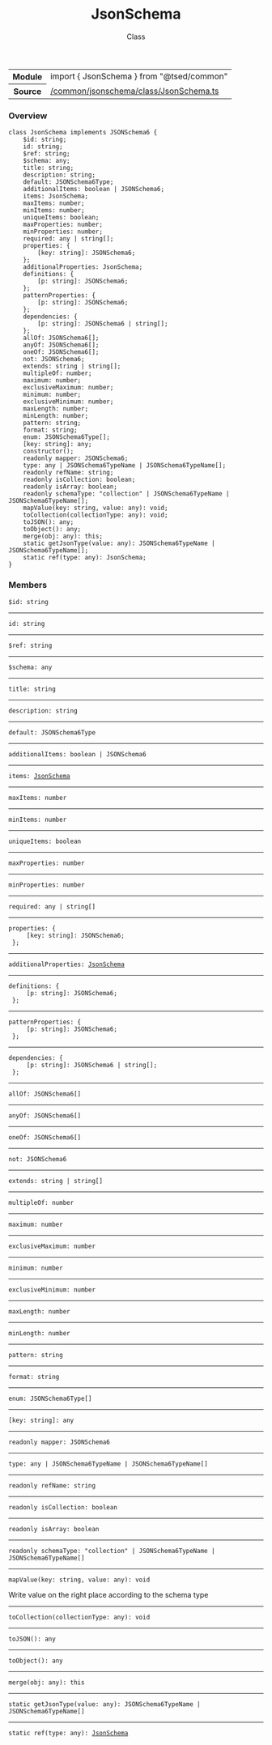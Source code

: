 
<header class="symbol-info-header"><h1 id="jsonschema">JsonSchema</h1><label class="symbol-info-type-label class">Class</label></header>
<!-- summary -->
<section class="symbol-info"><table class="is-full-width"><tbody><tr><th>Module</th><td><div class="lang-typescript"><span class="token keyword">import</span> { JsonSchema }&nbsp;<span class="token keyword">from</span>&nbsp;<span class="token string">"@tsed/common"</span></div></td></tr><tr><th>Source</th><td><a href="https://github.com/Romakita/ts-express-decorators/blob/v4.1.0/src//common/jsonschema/class/JsonSchema.ts#L0-L0">/common/jsonschema/class/JsonSchema.ts</a></td></tr></tbody></table></section>
<!-- overview -->


### Overview


<pre><code class="typescript-lang "><span class="token keyword">class</span> JsonSchema <span class="token keyword">implements</span> JSONSchema6 <span class="token punctuation">{</span>
    $id<span class="token punctuation">:</span> <span class="token keyword">string</span><span class="token punctuation">;</span>
    id<span class="token punctuation">:</span> <span class="token keyword">string</span><span class="token punctuation">;</span>
    $ref<span class="token punctuation">:</span> <span class="token keyword">string</span><span class="token punctuation">;</span>
    $schema<span class="token punctuation">:</span> <span class="token keyword">any</span><span class="token punctuation">;</span>
    title<span class="token punctuation">:</span> <span class="token keyword">string</span><span class="token punctuation">;</span>
    description<span class="token punctuation">:</span> <span class="token keyword">string</span><span class="token punctuation">;</span>
    default<span class="token punctuation">:</span> JSONSchema6Type<span class="token punctuation">;</span>
    additionalItems<span class="token punctuation">:</span> <span class="token keyword">boolean</span> | JSONSchema6<span class="token punctuation">;</span>
    items<span class="token punctuation">:</span> JsonSchema<span class="token punctuation">;</span>
    maxItems<span class="token punctuation">:</span> <span class="token keyword">number</span><span class="token punctuation">;</span>
    minItems<span class="token punctuation">:</span> <span class="token keyword">number</span><span class="token punctuation">;</span>
    uniqueItems<span class="token punctuation">:</span> <span class="token keyword">boolean</span><span class="token punctuation">;</span>
    maxProperties<span class="token punctuation">:</span> <span class="token keyword">number</span><span class="token punctuation">;</span>
    minProperties<span class="token punctuation">:</span> <span class="token keyword">number</span><span class="token punctuation">;</span>
    required<span class="token punctuation">:</span> <span class="token keyword">any</span> | <span class="token keyword">string</span><span class="token punctuation">[</span><span class="token punctuation">]</span><span class="token punctuation">;</span>
    properties<span class="token punctuation">:</span> <span class="token punctuation">{</span>
        <span class="token punctuation">[</span>key<span class="token punctuation">:</span> <span class="token keyword">string</span><span class="token punctuation">]</span><span class="token punctuation">:</span> JSONSchema6<span class="token punctuation">;</span>
    <span class="token punctuation">}</span><span class="token punctuation">;</span>
    additionalProperties<span class="token punctuation">:</span> JsonSchema<span class="token punctuation">;</span>
    definitions<span class="token punctuation">:</span> <span class="token punctuation">{</span>
        <span class="token punctuation">[</span>p<span class="token punctuation">:</span> <span class="token keyword">string</span><span class="token punctuation">]</span><span class="token punctuation">:</span> JSONSchema6<span class="token punctuation">;</span>
    <span class="token punctuation">}</span><span class="token punctuation">;</span>
    patternProperties<span class="token punctuation">:</span> <span class="token punctuation">{</span>
        <span class="token punctuation">[</span>p<span class="token punctuation">:</span> <span class="token keyword">string</span><span class="token punctuation">]</span><span class="token punctuation">:</span> JSONSchema6<span class="token punctuation">;</span>
    <span class="token punctuation">}</span><span class="token punctuation">;</span>
    dependencies<span class="token punctuation">:</span> <span class="token punctuation">{</span>
        <span class="token punctuation">[</span>p<span class="token punctuation">:</span> <span class="token keyword">string</span><span class="token punctuation">]</span><span class="token punctuation">:</span> JSONSchema6 | <span class="token keyword">string</span><span class="token punctuation">[</span><span class="token punctuation">]</span><span class="token punctuation">;</span>
    <span class="token punctuation">}</span><span class="token punctuation">;</span>
    allOf<span class="token punctuation">:</span> JSONSchema6<span class="token punctuation">[</span><span class="token punctuation">]</span><span class="token punctuation">;</span>
    anyOf<span class="token punctuation">:</span> JSONSchema6<span class="token punctuation">[</span><span class="token punctuation">]</span><span class="token punctuation">;</span>
    oneOf<span class="token punctuation">:</span> JSONSchema6<span class="token punctuation">[</span><span class="token punctuation">]</span><span class="token punctuation">;</span>
    not<span class="token punctuation">:</span> JSONSchema6<span class="token punctuation">;</span>
    <span class="token keyword">extends</span><span class="token punctuation">:</span> <span class="token keyword">string</span> | <span class="token keyword">string</span><span class="token punctuation">[</span><span class="token punctuation">]</span><span class="token punctuation">;</span>
    multipleOf<span class="token punctuation">:</span> <span class="token keyword">number</span><span class="token punctuation">;</span>
    maximum<span class="token punctuation">:</span> <span class="token keyword">number</span><span class="token punctuation">;</span>
    exclusiveMaximum<span class="token punctuation">:</span> <span class="token keyword">number</span><span class="token punctuation">;</span>
    minimum<span class="token punctuation">:</span> <span class="token keyword">number</span><span class="token punctuation">;</span>
    exclusiveMinimum<span class="token punctuation">:</span> <span class="token keyword">number</span><span class="token punctuation">;</span>
    maxLength<span class="token punctuation">:</span> <span class="token keyword">number</span><span class="token punctuation">;</span>
    minLength<span class="token punctuation">:</span> <span class="token keyword">number</span><span class="token punctuation">;</span>
    pattern<span class="token punctuation">:</span> <span class="token keyword">string</span><span class="token punctuation">;</span>
    format<span class="token punctuation">:</span> <span class="token keyword">string</span><span class="token punctuation">;</span>
    enum<span class="token punctuation">:</span> JSONSchema6Type<span class="token punctuation">[</span><span class="token punctuation">]</span><span class="token punctuation">;</span>
    <span class="token punctuation">[</span>key<span class="token punctuation">:</span> <span class="token keyword">string</span><span class="token punctuation">]</span><span class="token punctuation">:</span> <span class="token keyword">any</span><span class="token punctuation">;</span>
    <span class="token keyword">constructor</span><span class="token punctuation">(</span><span class="token punctuation">)</span><span class="token punctuation">;</span>
    <span class="token keyword">readonly</span> mapper<span class="token punctuation">:</span> JSONSchema6<span class="token punctuation">;</span>
    type<span class="token punctuation">:</span> <span class="token keyword">any</span> | JSONSchema6TypeName | JSONSchema6TypeName<span class="token punctuation">[</span><span class="token punctuation">]</span><span class="token punctuation">;</span>
    <span class="token keyword">readonly</span> refName<span class="token punctuation">:</span> <span class="token keyword">string</span><span class="token punctuation">;</span>
    <span class="token keyword">readonly</span> isCollection<span class="token punctuation">:</span> <span class="token keyword">boolean</span><span class="token punctuation">;</span>
    <span class="token keyword">readonly</span> isArray<span class="token punctuation">:</span> <span class="token keyword">boolean</span><span class="token punctuation">;</span>
    <span class="token keyword">readonly</span> schemaType<span class="token punctuation">:</span> "collection" | JSONSchema6TypeName | JSONSchema6TypeName<span class="token punctuation">[</span><span class="token punctuation">]</span><span class="token punctuation">;</span>
    <span class="token function">mapValue</span><span class="token punctuation">(</span>key<span class="token punctuation">:</span> <span class="token keyword">string</span><span class="token punctuation">,</span> value<span class="token punctuation">:</span> <span class="token keyword">any</span><span class="token punctuation">)</span><span class="token punctuation">:</span> <span class="token keyword">void</span><span class="token punctuation">;</span>
    <span class="token function">toCollection</span><span class="token punctuation">(</span>collectionType<span class="token punctuation">:</span> <span class="token keyword">any</span><span class="token punctuation">)</span><span class="token punctuation">:</span> <span class="token keyword">void</span><span class="token punctuation">;</span>
    <span class="token function">toJSON</span><span class="token punctuation">(</span><span class="token punctuation">)</span><span class="token punctuation">:</span> <span class="token keyword">any</span><span class="token punctuation">;</span>
    <span class="token function">toObject</span><span class="token punctuation">(</span><span class="token punctuation">)</span><span class="token punctuation">:</span> <span class="token keyword">any</span><span class="token punctuation">;</span>
    <span class="token function">merge</span><span class="token punctuation">(</span>obj<span class="token punctuation">:</span> <span class="token keyword">any</span><span class="token punctuation">)</span><span class="token punctuation">:</span> this<span class="token punctuation">;</span>
    <span class="token keyword">static</span> <span class="token function">getJsonType</span><span class="token punctuation">(</span>value<span class="token punctuation">:</span> <span class="token keyword">any</span><span class="token punctuation">)</span><span class="token punctuation">:</span> JSONSchema6TypeName | JSONSchema6TypeName<span class="token punctuation">[</span><span class="token punctuation">]</span><span class="token punctuation">;</span>
    <span class="token keyword">static</span> <span class="token function">ref</span><span class="token punctuation">(</span>type<span class="token punctuation">:</span> <span class="token keyword">any</span><span class="token punctuation">)</span><span class="token punctuation">:</span> JsonSchema<span class="token punctuation">;</span>
<span class="token punctuation">}</span></code></pre>


<!-- Parameters -->

<!-- Description -->

<!-- Members -->







### Members



<div class="method-overview">
<pre><code class="typescript-lang ">$id<span class="token punctuation">:</span> <span class="token keyword">string</span></code></pre>
</div>




<hr/>



<div class="method-overview">
<pre><code class="typescript-lang ">id<span class="token punctuation">:</span> <span class="token keyword">string</span></code></pre>
</div>




<hr/>



<div class="method-overview">
<pre><code class="typescript-lang ">$ref<span class="token punctuation">:</span> <span class="token keyword">string</span></code></pre>
</div>




<hr/>



<div class="method-overview">
<pre><code class="typescript-lang ">$schema<span class="token punctuation">:</span> <span class="token keyword">any</span></code></pre>
</div>




<hr/>



<div class="method-overview">
<pre><code class="typescript-lang ">title<span class="token punctuation">:</span> <span class="token keyword">string</span></code></pre>
</div>




<hr/>



<div class="method-overview">
<pre><code class="typescript-lang ">description<span class="token punctuation">:</span> <span class="token keyword">string</span></code></pre>
</div>




<hr/>



<div class="method-overview">
<pre><code class="typescript-lang ">default<span class="token punctuation">:</span> JSONSchema6Type</code></pre>
</div>




<hr/>



<div class="method-overview">
<pre><code class="typescript-lang ">additionalItems<span class="token punctuation">:</span> <span class="token keyword">boolean</span> | JSONSchema6</code></pre>
</div>




<hr/>



<div class="method-overview">
<pre><code class="typescript-lang ">items<span class="token punctuation">:</span> <a href="#api/common/jsonschema/jsonschema"><span class="token">JsonSchema</span></a></code></pre>
</div>




<hr/>



<div class="method-overview">
<pre><code class="typescript-lang ">maxItems<span class="token punctuation">:</span> <span class="token keyword">number</span></code></pre>
</div>




<hr/>



<div class="method-overview">
<pre><code class="typescript-lang ">minItems<span class="token punctuation">:</span> <span class="token keyword">number</span></code></pre>
</div>




<hr/>



<div class="method-overview">
<pre><code class="typescript-lang ">uniqueItems<span class="token punctuation">:</span> <span class="token keyword">boolean</span></code></pre>
</div>




<hr/>



<div class="method-overview">
<pre><code class="typescript-lang ">maxProperties<span class="token punctuation">:</span> <span class="token keyword">number</span></code></pre>
</div>




<hr/>



<div class="method-overview">
<pre><code class="typescript-lang ">minProperties<span class="token punctuation">:</span> <span class="token keyword">number</span></code></pre>
</div>




<hr/>



<div class="method-overview">
<pre><code class="typescript-lang ">required<span class="token punctuation">:</span> <span class="token keyword">any</span> | <span class="token keyword">string</span><span class="token punctuation">[</span><span class="token punctuation">]</span></code></pre>
</div>




<hr/>



<div class="method-overview">
<pre><code class="typescript-lang ">properties<span class="token punctuation">:</span> <span class="token punctuation">{</span>
     <span class="token punctuation">[</span>key<span class="token punctuation">:</span> <span class="token keyword">string</span><span class="token punctuation">]</span><span class="token punctuation">:</span> JSONSchema6<span class="token punctuation">;</span>
 <span class="token punctuation">}</span><span class="token punctuation">;</span></code></pre>
</div>




<hr/>



<div class="method-overview">
<pre><code class="typescript-lang ">additionalProperties<span class="token punctuation">:</span> <a href="#api/common/jsonschema/jsonschema"><span class="token">JsonSchema</span></a></code></pre>
</div>




<hr/>



<div class="method-overview">
<pre><code class="typescript-lang ">definitions<span class="token punctuation">:</span> <span class="token punctuation">{</span>
     <span class="token punctuation">[</span>p<span class="token punctuation">:</span> <span class="token keyword">string</span><span class="token punctuation">]</span><span class="token punctuation">:</span> JSONSchema6<span class="token punctuation">;</span>
 <span class="token punctuation">}</span><span class="token punctuation">;</span></code></pre>
</div>




<hr/>



<div class="method-overview">
<pre><code class="typescript-lang ">patternProperties<span class="token punctuation">:</span> <span class="token punctuation">{</span>
     <span class="token punctuation">[</span>p<span class="token punctuation">:</span> <span class="token keyword">string</span><span class="token punctuation">]</span><span class="token punctuation">:</span> JSONSchema6<span class="token punctuation">;</span>
 <span class="token punctuation">}</span><span class="token punctuation">;</span></code></pre>
</div>




<hr/>



<div class="method-overview">
<pre><code class="typescript-lang ">dependencies<span class="token punctuation">:</span> <span class="token punctuation">{</span>
     <span class="token punctuation">[</span>p<span class="token punctuation">:</span> <span class="token keyword">string</span><span class="token punctuation">]</span><span class="token punctuation">:</span> JSONSchema6 | <span class="token keyword">string</span><span class="token punctuation">[</span><span class="token punctuation">]</span><span class="token punctuation">;</span>
 <span class="token punctuation">}</span><span class="token punctuation">;</span></code></pre>
</div>




<hr/>



<div class="method-overview">
<pre><code class="typescript-lang ">allOf<span class="token punctuation">:</span> JSONSchema6<span class="token punctuation">[</span><span class="token punctuation">]</span></code></pre>
</div>




<hr/>



<div class="method-overview">
<pre><code class="typescript-lang ">anyOf<span class="token punctuation">:</span> JSONSchema6<span class="token punctuation">[</span><span class="token punctuation">]</span></code></pre>
</div>




<hr/>



<div class="method-overview">
<pre><code class="typescript-lang ">oneOf<span class="token punctuation">:</span> JSONSchema6<span class="token punctuation">[</span><span class="token punctuation">]</span></code></pre>
</div>




<hr/>



<div class="method-overview">
<pre><code class="typescript-lang ">not<span class="token punctuation">:</span> JSONSchema6</code></pre>
</div>




<hr/>



<div class="method-overview">
<pre><code class="typescript-lang "><span class="token keyword">extends</span><span class="token punctuation">:</span> <span class="token keyword">string</span> | <span class="token keyword">string</span><span class="token punctuation">[</span><span class="token punctuation">]</span></code></pre>
</div>




<hr/>



<div class="method-overview">
<pre><code class="typescript-lang ">multipleOf<span class="token punctuation">:</span> <span class="token keyword">number</span></code></pre>
</div>




<hr/>



<div class="method-overview">
<pre><code class="typescript-lang ">maximum<span class="token punctuation">:</span> <span class="token keyword">number</span></code></pre>
</div>




<hr/>



<div class="method-overview">
<pre><code class="typescript-lang ">exclusiveMaximum<span class="token punctuation">:</span> <span class="token keyword">number</span></code></pre>
</div>




<hr/>



<div class="method-overview">
<pre><code class="typescript-lang ">minimum<span class="token punctuation">:</span> <span class="token keyword">number</span></code></pre>
</div>




<hr/>



<div class="method-overview">
<pre><code class="typescript-lang ">exclusiveMinimum<span class="token punctuation">:</span> <span class="token keyword">number</span></code></pre>
</div>




<hr/>



<div class="method-overview">
<pre><code class="typescript-lang ">maxLength<span class="token punctuation">:</span> <span class="token keyword">number</span></code></pre>
</div>




<hr/>



<div class="method-overview">
<pre><code class="typescript-lang ">minLength<span class="token punctuation">:</span> <span class="token keyword">number</span></code></pre>
</div>




<hr/>



<div class="method-overview">
<pre><code class="typescript-lang ">pattern<span class="token punctuation">:</span> <span class="token keyword">string</span></code></pre>
</div>




<hr/>



<div class="method-overview">
<pre><code class="typescript-lang ">format<span class="token punctuation">:</span> <span class="token keyword">string</span></code></pre>
</div>




<hr/>



<div class="method-overview">
<pre><code class="typescript-lang ">enum<span class="token punctuation">:</span> JSONSchema6Type<span class="token punctuation">[</span><span class="token punctuation">]</span></code></pre>
</div>




<hr/>



<div class="method-overview">
<pre><code class="typescript-lang "><span class="token punctuation">[</span>key<span class="token punctuation">:</span> <span class="token keyword">string</span><span class="token punctuation">]</span><span class="token punctuation">:</span> <span class="token keyword">any</span></code></pre>
</div>




<hr/>



<div class="method-overview">
<pre><code class="typescript-lang "><span class="token keyword">readonly</span> mapper<span class="token punctuation">:</span> JSONSchema6</code></pre>
</div>




<hr/>



<div class="method-overview">
<pre><code class="typescript-lang ">type<span class="token punctuation">:</span> <span class="token keyword">any</span> | JSONSchema6TypeName | JSONSchema6TypeName<span class="token punctuation">[</span><span class="token punctuation">]</span></code></pre>
</div>




<hr/>



<div class="method-overview">
<pre><code class="typescript-lang "><span class="token keyword">readonly</span> refName<span class="token punctuation">:</span> <span class="token keyword">string</span></code></pre>
</div>




<hr/>



<div class="method-overview">
<pre><code class="typescript-lang "><span class="token keyword">readonly</span> isCollection<span class="token punctuation">:</span> <span class="token keyword">boolean</span></code></pre>
</div>




<hr/>



<div class="method-overview">
<pre><code class="typescript-lang "><span class="token keyword">readonly</span> isArray<span class="token punctuation">:</span> <span class="token keyword">boolean</span></code></pre>
</div>




<hr/>



<div class="method-overview">
<pre><code class="typescript-lang "><span class="token keyword">readonly</span> schemaType<span class="token punctuation">:</span> "collection" | JSONSchema6TypeName | JSONSchema6TypeName<span class="token punctuation">[</span><span class="token punctuation">]</span></code></pre>
</div>




<hr/>



<div class="method-overview">
<pre><code class="typescript-lang "><span class="token function">mapValue</span><span class="token punctuation">(</span>key<span class="token punctuation">:</span> <span class="token keyword">string</span><span class="token punctuation">,</span> value<span class="token punctuation">:</span> <span class="token keyword">any</span><span class="token punctuation">)</span><span class="token punctuation">:</span> <span class="token keyword">void</span></code></pre>
</div>


Write value on the right place according to the schema type



<hr/>



<div class="method-overview">
<pre><code class="typescript-lang "><span class="token function">toCollection</span><span class="token punctuation">(</span>collectionType<span class="token punctuation">:</span> <span class="token keyword">any</span><span class="token punctuation">)</span><span class="token punctuation">:</span> <span class="token keyword">void</span></code></pre>
</div>




<hr/>



<div class="method-overview">
<pre><code class="typescript-lang "><span class="token function">toJSON</span><span class="token punctuation">(</span><span class="token punctuation">)</span><span class="token punctuation">:</span> <span class="token keyword">any</span></code></pre>
</div>




<hr/>



<div class="method-overview">
<pre><code class="typescript-lang "><span class="token function">toObject</span><span class="token punctuation">(</span><span class="token punctuation">)</span><span class="token punctuation">:</span> <span class="token keyword">any</span></code></pre>
</div>




<hr/>



<div class="method-overview">
<pre><code class="typescript-lang "><span class="token function">merge</span><span class="token punctuation">(</span>obj<span class="token punctuation">:</span> <span class="token keyword">any</span><span class="token punctuation">)</span><span class="token punctuation">:</span> this</code></pre>
</div>




<hr/>



<div class="method-overview">
<pre><code class="typescript-lang "><span class="token keyword">static</span> <span class="token function">getJsonType</span><span class="token punctuation">(</span>value<span class="token punctuation">:</span> <span class="token keyword">any</span><span class="token punctuation">)</span><span class="token punctuation">:</span> JSONSchema6TypeName | JSONSchema6TypeName<span class="token punctuation">[</span><span class="token punctuation">]</span></code></pre>
</div>




<hr/>



<div class="method-overview">
<pre><code class="typescript-lang "><span class="token keyword">static</span> <span class="token function">ref</span><span class="token punctuation">(</span>type<span class="token punctuation">:</span> <span class="token keyword">any</span><span class="token punctuation">)</span><span class="token punctuation">:</span> <a href="#api/common/jsonschema/jsonschema"><span class="token">JsonSchema</span></a></code></pre>
</div>








